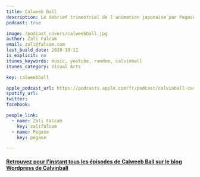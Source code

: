 ```yaml
---
title: Calweeb Ball
description: Le debrief trimestriel de l'animation japonaise par Pegase et Zali.
podcast: true

image: /podcast_covers/calweebball.jpg
author: Zali Falcam
email: zali@falcam.com
last_build_date: 2020-10-11
is_explicit: no
itunes_keywords: music, youtube, random, calvinball
itunes_category: Visual Arts

key: calweebball

apple_podcast_url: https://podcasts.apple.com/fr/podcast/calvinball-consortium-calweeb-ball/id1434512343
spotify_url: 
twitter:
facebook:

people_link: 
  - name: Zali Falcam
    key: zalifalcam
  - name: Pegase
    key: pegase

---
```


<Podcast/>

#### [Retrouvez pour l'instant tous les épisodes de Calweeb Ball sur le blog Wordpress de Calvinball](https://calvinballradio.wordpress.com/category/calweeb-ball/)